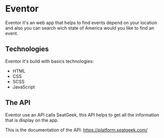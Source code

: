 
# Eventor

Eventor it's an web app that helps to find events depend on your location and also you can search wich state of America would you like to find an event.

## Technologies

Eventor it's build with basics technologies:

- HTML
- CSS
- SCSS
- JavaScript

## The API

Eventor use an API calls SeatGeek, this API helps to get all the information that is display on the app.

This is the documentation of the API: https://platform.seatgeek.com/



